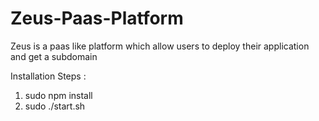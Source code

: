 Zeus-Paas-Platform
==================

Zeus is a paas like platform which allow users to deploy their application and get a subdomain 


Installation Steps :

1. sudo npm install
2. sudo ./start.sh


